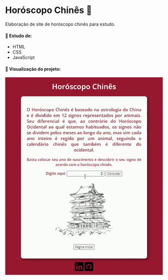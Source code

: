 # Horóscopo Chinês 🐲

Elaboração de site de horóscopo chinês para estudo.

#### 📌 Estudo de:
- HTML
- CSS
- JavaScript

#### 📌 Visualização do projeto:

<img src="img/horoscopo.gif">
